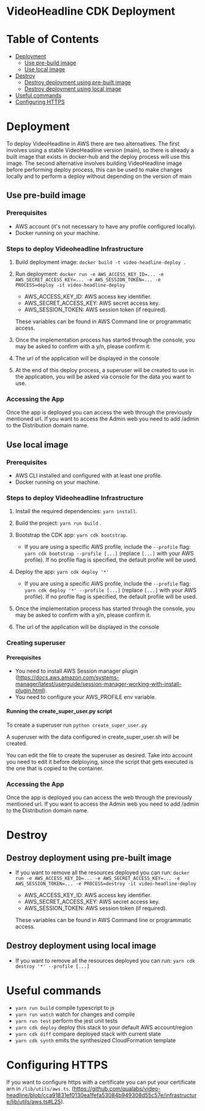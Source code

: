 # VideoHeadline CDK Deployment
# Table of Contents
- [Deployment](#Deployment)
    - [Use pre-build image](#Use-pre-build-image)
    - [Use local image](#use-local-image)
- [Destroy](#Destroy)
    - [Destroy deployment using pre-built image](#destroy-deployment-using-pre-built-image)
    - [Destroy deployment using local image](#destroy-deployment-using-local-image)
- [Useful commands](#useful-commands)
- [Configuring HTTPS](#configuring-https)

# Deployment
To deploy VideoHeadline in AWS there are two alternatives. The first involves using a stable VideoHeadline version (main), so there is already a built image that exists in docker-hub and the deploy process will use this image. 
The second alternative involves building VideoHeadline image before performing  deploy process, this can be used to make changes locally and to perform a deploy without depending on the version of main
## Use pre-build image
### Prerequisites
- AWS account (it's not necessary to have any profile configured locally).
- Docker running on your machine.
### Steps to deploy Videoheadline Infrastructure
1. Build deployment image: `docker build -t video-headline-deploy .`

2. Run deployment: `docker run -e AWS_ACCESS_KEY_ID=... -e AWS_SECRET_ACCESS_KEY=... -e AWS_SESSION_TOKEN=... -e PROCESS=deploy -it video-headline-deploy`
    - AWS_ACCESS_KEY_ID: AWS access key identifier.
    - AWS_SECRET_ACCESS_KEY: AWS secret access key.
    - AWS_SESSION_TOKEN: AWS session token (if required).

   These variables can be found in AWS Command line or programmatic access.


3. Once the implementation process has started through the console, you may be asked to confirm with a y/n, please confirm it.

3. The url of the application will be displayed in the console

4. At the end of this deploy process, a superuser will be created to use in the application, you will be asked via console for the data you want to use.

### Accessing the App
Once the app is deployed you can access the web through the previously mentioned url. If you want to access the Admin web you need to add /admin to the Distribution domain name.

## Use local image
### Prerequisites
- AWS CLI installed and configured with at least one profile.
- Docker running on your machine.
### Steps to deploy Videoheadline Infrastructure
1. Install the required dependencies: `yarn install`.

2. Build the project: `yarn run build` .

3. Bootstrap the CDK app: `yarn cdk bootstrap`.
    - If you are using a specific AWS profile, include the `--profile` flag: `yarn cdk bootstrap --profile [...]` (replace `[...]` with your AWS profile). If no profile flag is specified, the default profile will be used.

4. Deploy the app: `yarn cdk deploy '*'`
    - If you are using a specific AWS profile, include the `--profile` flag: `yarn cdk deploy '*' --profile [...]` (replace `[...]` with your AWS profile). If no profile flag is specified, the default profile will be used.

5. Once the implementation process has started through the console, you may be asked to confirm with a y/n, please confirm it.

6. The url of the application will be displayed in the console

### Creating superuser
#### Prerequisites
- You need to install AWS Session manager plugin (https://docs.aws.amazon.com/systems-manager/latest/userguide/session-manager-working-with-install-plugin.html).
- You need to configure your AWS_PROFILE env variable.

#### Running the create_super_user.py script
To create a superuser run `python create_super_user.py`

A superuser with the data configured in create_super_user.sh will be created.

You can edit the file to create the superuser as desired. Take into account you need to edit it before delploying, since the script
that gets executed is the one that is copied to the container.
### Accessing the App
Once the app is deployed you can access the web through the previously mentioned url. If you want to access the Admin web you need to add /admin to the Distribution domain name.

# Destroy

## Destroy deployment using pre-built image
- If you want to remove all the resources deployed you can run: `docker run -e AWS_ACCESS_KEY_ID=... -e AWS_SECRET_ACCESS_KEY=... -e AWS_SESSION_TOKEN=... -e PROCESS=destroy -it video-headline-deploy`
    - AWS_ACCESS_KEY_ID: AWS access key identifier.
    - AWS_SECRET_ACCESS_KEY: AWS secret access key.
    - AWS_SESSION_TOKEN: AWS session token (if required).

   These variables can be found in AWS Command line or programmatic access.


## Destroy deployment using local image

- If you want to remove all the resources deployed you can run: `yarn cdk destroy '*' --profile [...]`

# Useful commands
-   `yarn run build` compile typescript to js
-   `yarn run watch` watch for changes and compile
-   `yarn run test` perform the jest unit tests
-   `yarn cdk deploy` deploy this stack to your default AWS account/region
-   `yarn cdk diff` compare deployed stack with current state
-   `yarn cdk synth` emits the synthesized CloudFormation template
# Configuring HTTPS
If you want to configure https with a certificate you can put your certificate arn in `/lib/utils/aws.ts`. (https://github.com/qualabs/video-headline/blob/cca91831ef0130ea1fefa53084b949308d55c57e/infrastructure/lib/utils/aws.ts#L25).